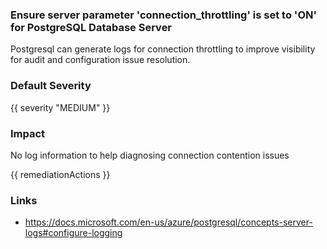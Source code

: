 
### Ensure server parameter 'connection_throttling' is set to 'ON' for PostgreSQL Database Server

Postgresql can generate logs for connection throttling to improve visibility for audit and configuration issue resolution.

### Default Severity
{{ severity "MEDIUM" }}

### Impact
No log information to help diagnosing connection contention issues

<!-- DO NOT CHANGE -->
{{ remediationActions }}

### Links
- https://docs.microsoft.com/en-us/azure/postgresql/concepts-server-logs#configure-logging
        